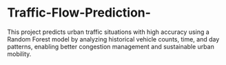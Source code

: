 # Traffic-Flow-Prediction-
This project predicts urban traffic situations with high accuracy using a Random Forest model by analyzing historical vehicle counts, time, and day patterns, enabling better congestion management and sustainable urban mobility.
